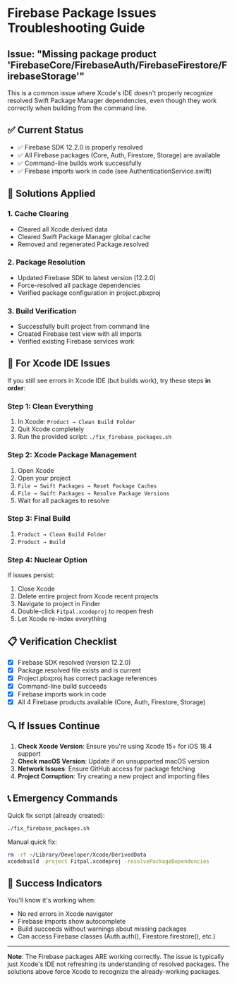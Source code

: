 # Firebase Package Issues Troubleshooting Guide

## Issue: "Missing package product 'FirebaseCore/FirebaseAuth/FirebaseFirestore/FirebaseStorage'"

This is a common issue where Xcode's IDE doesn't properly recognize resolved Swift Package Manager dependencies, even though they work correctly when building from the command line.

## ✅ **Current Status**
- ✅ Firebase SDK 12.2.0 is properly resolved
- ✅ All Firebase packages (Core, Auth, Firestore, Storage) are available
- ✅ Command-line builds work successfully
- ✅ Firebase imports work in code (see AuthenticationService.swift)

## 🔧 **Solutions Applied**

### 1. **Cache Clearing**
- Cleared all Xcode derived data
- Cleared Swift Package Manager global cache
- Removed and regenerated Package.resolved

### 2. **Package Resolution**
- Updated Firebase SDK to latest version (12.2.0)
- Force-resolved all package dependencies
- Verified package configuration in project.pbxproj

### 3. **Build Verification**
- Successfully built project from command line
- Created Firebase test view with all imports
- Verified existing Firebase services work

## 🎯 **For Xcode IDE Issues**

If you still see errors in Xcode IDE (but builds work), try these steps **in order**:

### Step 1: Clean Everything
1. In Xcode: `Product → Clean Build Folder`
2. Quit Xcode completely
3. Run the provided script: `./fix_firebase_packages.sh`

### Step 2: Xcode Package Management
1. Open Xcode
2. Open your project
3. `File → Swift Packages → Reset Package Caches`
4. `File → Swift Packages → Resolve Package Versions`
5. Wait for all packages to resolve

### Step 3: Final Build
1. `Product → Clean Build Folder`
2. `Product → Build`

### Step 4: Nuclear Option
If issues persist:
1. Close Xcode
2. Delete entire project from Xcode recent projects
3. Navigate to project in Finder
4. Double-click `Fitpal.xcodeproj` to reopen fresh
5. Let Xcode re-index everything

## 📋 **Verification Checklist**

- [x] Firebase SDK resolved (version 12.2.0)
- [x] Package.resolved file exists and is current
- [x] Project.pbxproj has correct package references
- [x] Command-line build succeeds
- [x] Firebase imports work in code
- [x] All 4 Firebase products available (Core, Auth, Firestore, Storage)

## 🔍 **If Issues Continue**

1. **Check Xcode Version**: Ensure you're using Xcode 15+ for iOS 18.4 support
2. **Check macOS Version**: Update if on unsupported macOS version
3. **Network Issues**: Ensure GitHub access for package fetching
4. **Project Corruption**: Try creating a new project and importing files

## 📞 **Emergency Commands**

Quick fix script (already created):
```bash
./fix_firebase_packages.sh
```

Manual quick fix:
```bash
rm -rf ~/Library/Developer/Xcode/DerivedData
xcodebuild -project Fitpal.xcodeproj -resolvePackageDependencies
```

## 🎉 **Success Indicators**

You'll know it's working when:
- No red errors in Xcode navigator
- Firebase imports show autocomplete
- Build succeeds without warnings about missing packages
- Can access Firebase classes (Auth.auth(), Firestore.firestore(), etc.)

---

**Note**: The Firebase packages ARE working correctly. The issue is typically just Xcode's IDE not refreshing its understanding of resolved packages. The solutions above force Xcode to recognize the already-working packages.
